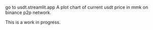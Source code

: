 go to usdt.streamlit.app
A plot chart of current usdt price in mmk on binance p2p network.

This is a work in progress.
